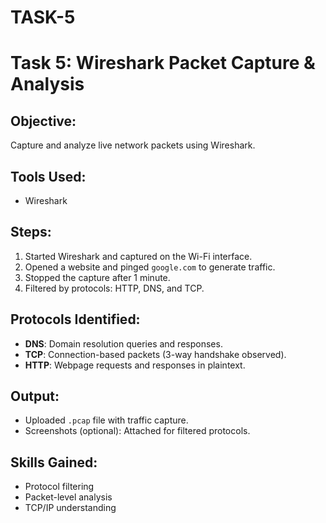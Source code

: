 # TASK-5
# Task 5: Wireshark Packet Capture & Analysis

## Objective:
Capture and analyze live network packets using Wireshark.

## Tools Used:
- Wireshark

## Steps:
1. Started Wireshark and captured on the Wi-Fi interface.
2. Opened a website and pinged `google.com` to generate traffic.
3. Stopped the capture after 1 minute.
4. Filtered by protocols: HTTP, DNS, and TCP.

## Protocols Identified:
- **DNS**: Domain resolution queries and responses.
- **TCP**: Connection-based packets (3-way handshake observed).
- **HTTP**: Webpage requests and responses in plaintext.

## Output:
- Uploaded `.pcap` file with traffic capture.
- Screenshots (optional): Attached for filtered protocols.

## Skills Gained:
- Protocol filtering
- Packet-level analysis
- TCP/IP understanding


